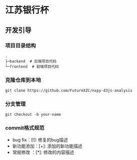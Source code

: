 # 江苏银行杯

## 开发引导

### 项目目录结构

```
.
├─backend  # 后端项目代码
└─frontend  # 前端项目代码
```

### 克隆仓库到本地

```
git clone https://github.com/FutureXZC/nxpy-d3js-analysis
```

### 分支管理

```
git checkout -b your-name
```

### commit格式规范

- bug fix：[!]: 修复的bug描述
- 新功能添加：[+]: 添加的新功能描述
- 常规修改 ：[*]: 修改的内容描述